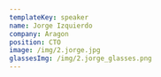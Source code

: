 ```yaml
---
templateKey: speaker
name: Jorge Izquierdo
company: Aragon
position: CTO
image: /img/2.jorge.jpg
glassesImg: /img/2.jorge_glasses.png
---
```


